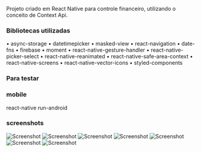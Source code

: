Projeto criado em React Native para controle financeiro, utilizando o conceito de Context Api.

### Bibliotecas utilizadas

• async-storage
• datetimepicker
• masked-view
• react-navigation
• date-fns
• firebase
• moment
• react-native-gesture-handler
• react-native-picker-select
• react-native-reanimated
• react-native-safe-area-context
• react-native-screens
• react-native-vector-icons
• styled-components

### Para testar

### mobile
react-native run-android

### screenshots
![Screenshot](screenshot1.png)
![Screenshot](screenshot2.png)
![Screenshot](screenshot3.png)
![Screenshot](screenshot4.png)
![Screenshot](screenshot5.png)
![Screenshot](screenshot6.png)
![Screenshot](screenshot7.png)
